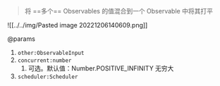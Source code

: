 > 将 ==多个== Observables 的值混合到一个 Observable 中将其打平

![[../../img/Pasted image 20221206140609.png]]

@params

1. `other:ObservableInput`
2. `concurrent:number` 
	1. 可选。默认值：Number.POSITIVE_INFINITY 无穷大
3. `scheduler:Scheduler`